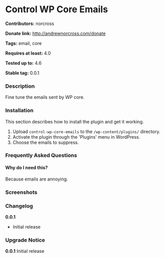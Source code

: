Control WP Core Emails
======================

**Contributors:** norcross

**Donate link:** http://andrewnorcross.com/donate

**Tags:** email, core

**Requires at least:** 4.0

**Tested up to:** 4.6

**Stable tag:** 0.0.1


### Description ###

Fine tune the emails sent by WP core.


### Installation ###

This section describes how to install the plugin and get it working.

1. Upload `control-wp-core-emails` to the `/wp-content/plugins/` directory.
1. Activate the plugin through the 'Plugins' menu in WordPress.
1. Choose the emails to suppress.

### Frequently Asked Questions ###

#### Why do I need this? ####

Because emails are annoying.


### Screenshots ###


### Changelog ###

**0.0.1**
* Initial release


### Upgrade Notice ###

**0.0.1**
Initial release

